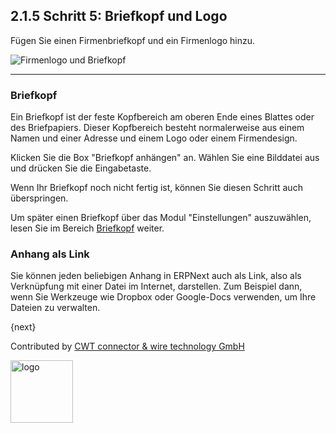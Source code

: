 ## 2.1.5 Schritt 5: Briefkopf und Logo

Fügen Sie einen Firmenbriefkopf und ein Firmenlogo hinzu.

<img alt="Firmenlogo und Briefkopf" class="screenshot"
src="{{docs_base_url}}/assets/img/setup-wizard/step-5.png">

---

### Briefkopf
Ein Briefkopf ist der feste Kopfbereich am oberen Ende eines Blattes oder des Briefpapiers. Dieser Kopfbereich besteht normalerweise aus einem Namen und einer Adresse und einem Logo oder einem Firmendesign.

Klicken Sie die Box "Briefkopf anhängen" an. Wählen Sie eine Bilddatei aus und drücken Sie die Eingabetaste.

Wenn Ihr Briefkopf noch nicht fertig ist, können Sie diesen Schritt auch überspringen.

Um später einen Briefkopf über das Modul "Einstellungen" auszuwählen, lesen Sie im Bereich [Briefkopf]({{docs_base_url}}/user/manual/en/setting-up/print/letter-head.html) weiter.

### Anhang als Link

Sie können jeden beliebigen Anhang in ERPNext auch als Link, also als Verknüpfung mit einer Datei im Internet, darstellen. Zum Beispiel dann, wenn Sie Werkzeuge wie Dropbox oder Google-Docs verwenden, um Ihre Dateien zu verwalten.

{next}

Contributed by <A HREF="http://www.cwt-kabel.de">CWT connector & wire technology GmbH</A>

<A HREF="http://www.cwt-kabel.de"><IMG alt="logo" src="http://www.cwt-assembly.com/sites/all/images/logo.png" height=100></A>
